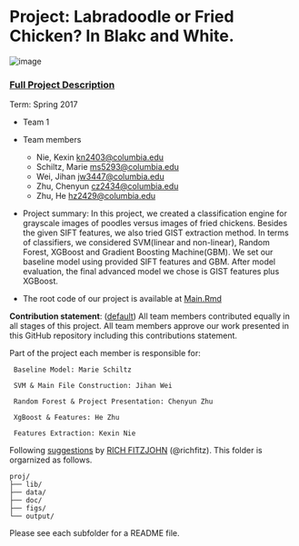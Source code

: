 # Project: Labradoodle or Fried Chicken? In Blakc and White. 
![image](figs/poodleKFC.jpg)

### [Full Project Description](doc/project3_desc.md)

Term: Spring 2017

+ Team 1
+ Team members
	+ Nie, Kexin kn2403@columbia.edu    
	+ Schiltz, Marie ms5293@columbia.edu    
	+ Wei, Jihan jw3447@columbia.edu     
	+ Zhu, Chenyun cz2434@columbia.edu     
	+ Zhu, He hz2429@columbia.edu         

+ Project summary: In this project, we created a classification engine for grayscale images of poodles versus images of fried chickens. Besides the given SIFT features, we also tried GIST extraction method. In terms of classifiers, we considered SVM(linear and non-linear), Random Forest, XGBoost and Gradient Boosting Machine(GBM). We set our baseline model using provided SIFT features and GBM. After model evaluation, the final advanced model we chose is GIST features plus XGBoost.

+ The root code of our project is available at [Main.Rmd](doc/main.Rmd)

**Contribution statement**: ([default](doc/a_note_on_contributions.md)) All team members contributed equally in all stages of this project. All team members approve our work presented in this GitHub repository including this contributions statement. 
  
  Part of the project each member is responsible for:
   
     Baseline Model: Marie Schiltz
  
     SVM & Main File Construction: Jihan Wei
  
     Random Forest & Project Presentation: Chenyun Zhu
     
     XgBoost & Features: He Zhu
  
     Features Extraction: Kexin Nie

Following [suggestions](http://nicercode.github.io/blog/2013-04-05-projects/) by [RICH FITZJOHN](http://nicercode.github.io/about/#Team) (@richfitz). This folder is orgarnized as follows.

```
proj/
├── lib/
├── data/
├── doc/
├── figs/
└── output/
```

Please see each subfolder for a README file.
